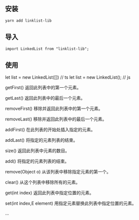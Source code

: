## 安装
```
yarn add linklist-lib
```

## 导入
```
import LinkedList from "linklist-lib";
```

## 使用
let list = new LinkedList<string>([]) // ts
let list = new LinkedList(); // js

getFirst() 返回此列表中的第一个元素。

getLast() 返回此列表中的最后一个元素。

removeFirst() 移除并返回此列表中的第一个元素。

removeLast() 移除并返回此列表中的最后一个元素。

addFirst() 在此列表的开始处插入指定的元素。

addLast() 将指定的元素列表的结束。

size() 返回此列表中元素的数目。

add() 将指定的元素列表的结束。

remove(Object o) 从该列表中移除指定元素的第一个。

clear() 从这个列表中移除所有的元素。

get(int index) 返回此列表中指定位置的元素。

set(int index,E element) 用指定元素替换此列表中指定位置的元素。

...